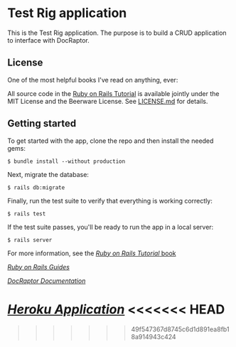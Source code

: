 

# Test Rig application

This is the Test Rig application.  The purpose is to build a CRUD application to interface with DocRaptor.

## License

One of the most helpful books I've read on anything, ever:

All source code in the [Ruby on Rails Tutorial](http://railstutorial.org/)
is available jointly under the MIT License and the Beerware License. See
[LICENSE.md](LICENSE.md) for details.

## Getting started

To get started with the app, clone the repo and then install the needed gems:

```
$ bundle install --without production
```

Next, migrate the database:

```
$ rails db:migrate
```

Finally, run the test suite to verify that everything is working correctly:

```
$ rails test
```

If the test suite passes, you'll be ready to run the app in a local server:

```
$ rails server
```

For more information, see the
[*Ruby on Rails Tutorial* book](http://www.railstutorial.org/book)

[*Ruby on Rails Guides*](https://guides.rubyonrails.org/getting_started.html)

[*DocRaptor Documentation*](http://docraptor.com/)

[*Heroku Application*](https://sleepy-shore-85759.herokuapp.com/)
<<<<<<< HEAD
=======

>>>>>>> 49f547367d8745c6d1d891ea8fb18a914943c424
